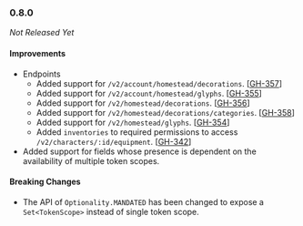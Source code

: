 ### 0.8.0

_Not Released Yet_

#### Improvements

- Endpoints
    - Added support for `/v2/account/homestead/decorations`. [[GH-357](https://github.com/GW2ToolBelt/api-generator/issues/357)]
    - Added support for `/v2/account/homestead/glyphs`. [[GH-355](https://github.com/GW2ToolBelt/api-generator/issues/355)]
    - Added support for `/v2/homestead/decorations`. [[GH-356](https://github.com/GW2ToolBelt/api-generator/issues/356)]
    - Added support for `/v2/homestead/decorations/categories`. [[GH-358](https://github.com/GW2ToolBelt/api-generator/issues/358)]
    - Added support for `/v2/homestead/glyphs`. [[GH-354](https://github.com/GW2ToolBelt/api-generator/issues/354)]
    - Added `inventories` to required permissions to access `/v2/characters/:id/equipment`. [[GH-342](https://github.com/GW2ToolBelt/api-generator/issues/342)]
- Added support for fields whose presence is dependent on the availability of
  multiple token scopes.

#### Breaking Changes

- The API of `Optionality.MANDATED` has been changed to expose a `Set<TokenScope>`
  instead of single token scope.